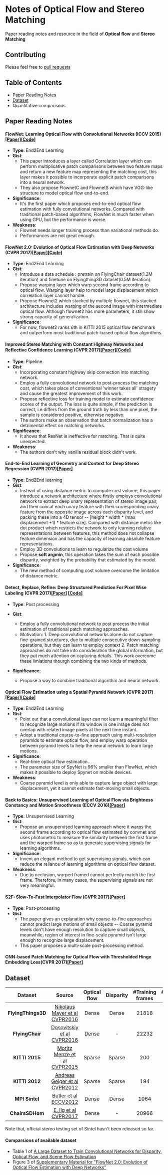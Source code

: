 # Notes of Optical Flow and Stereo Matching

Paper reading notes and resource in the field of **Optical flow** and **Stereo Matching**

## Contributing
Please feel free to [pull requests](https://github.com/dsqx71/Note-flow-stereo/pulls)

## Table of Contents

- [Paper Reading Notes](#paper-reading-notes)
- [Dataset](#dataset)
- Quantitative comparisons

## Paper Reading Notes

#### FlowNet: Learning Optical Flow with Convolutional Networks (ICCV 2015)[[Paper]](https://arxiv.org/abs/1504.06852)[[Code]](https://lmb.informatik.uni-freiburg.de/resources/binaries/)
- **Type**: End2End Learning
- **Gist**:
     - This paper introduces a layer called Correlation layer which can perform multiplicative patch comparisons between two feature maps and return a new feature map representing the matching cost, this layer makes it possible to incorporate explicit patch comparisons into a neural network.
     - They also propose FlownetC and FlownetS which have VGG-like structure to model optical flow end-to-end.
- **Significance**:
	- It's the first paper which proposes end-to-end optical flow estimation with fully convolutional networks. Compared with traditional patch-based algorithms, FlowNet is much faster when using GPU, but the performance is worse.
- **Weakness**:
	- Flownet needs longer training process than variational methods do.
	- Performances are not great enough.

#### FlowNet 2.0: Evolution of Optical Flow Estimation with Deep Networks (CVPR 2017)[[Paper]](https://arxiv.org/abs/1612.01925)[[Code]](https://github.com/lmb-freiburg/flownet2)
- **Type**: End2End Learning
- **Gist**:
     - Introduce a data schedule : pretrain on FlyingChair dataset(1.2M iteration) and finetune on Flyingthing3D dataset(0.5M iteration).
     - Propose warping layer which warp second frame according to optical flow. Warping layer help to model large displacement which correlation layer cannot handle.
     - Propose Flownet2 which stacked by multiple flownet, this stacked architecture includes warping of the second image with intermediate optical flow. Although flownet2 has more parameters, it still show strong capacity of generalization.
- **Significance**: 
	- For now, flownet2 ranks 6th in KITTI 2015 optical flow benchmark and outperform most traditional patch-based optical flow algorithms.

#### Improved Stereo Matching with Constant Highway Networks and Reﬂective Conﬁdence Learning (CVPR 2017)[[Paper]](https://arxiv.org/abs/1701.00165)[[Code]](https://github.com/amitshaked/resmatch)
- **Type**: Pipeline
- **Gist**:
	- Incorporating constant highway skip connection into matching network.
	- Employ a fully convolutional network to post-process the matching cost, which takes place of conventional 'winner takes all' stragety and cause the greatest improvement of this work.
	- Propose reflective loss for training model to estimate confidence scores of the output. The loss is quite simple, if the prediction is correct, i.e differs from the ground truth by less than one pixel, the sample is considered positive, otherwise negative.
	- The authors make an observation that batch normalization has a detrimental effect on matching networks. 
- **Significance**:
	- It shows that ResNet is ineffective for matching. That is quite unexpected.
- **Weakness**:
	- The authors don't why vanilla residual block didn't work.

#### End-to-End Learning of Geometry and Context for Deep Stereo Regression (CVPR 2017)[[Paper]](https://scholar.google.de/scholar?q=End-to-End%20Learning%20of%20Geometry%20and%20Context%20for%20Deep%20Stereo%20Regression)
- **Type**: End2End learning
- **Gist**:
	- Instead of using distance metric to compute cost volume, this paper introduce a network architecture where firstly employs convolutional network to extract deep unary representation of stereo image pair, and then concat each unary feature with their corresponding unary feature from the opposite image across each disparity level, and packing these into a 4D tensor -- [height * width * (max displacement +1) * feature size]. Compared with distance metric like dot product which restricts the network to only learning relative representations between features, this method does not collapse feature dimension and has the capacity of learning absolute feature representations.
	- Employ 3D convolutions to learn to regularize the cost volume
	- Propose **soft argmin**, this operation takes the sum of each possible disparity, weighted by the probability that  estimated by the model.
- **Significance**:
	- The new method of computing cost volume overcome the limitation of distance metric.

#### Detect, Replace, Reﬁne: Deep Structured Prediction For Pixel Wise Labeling (CVPR 2017)[[Paper]](https://arxiv.org/pdf/1612.04770.pdf) [[Code]](https://github.com/gidariss/DRR_struct_pred)
- **Type**: Post processing
- **Gist**:
	- Employ a fully convolutional network to post process the initial estimation of traditional patch matching approaches.
	- Motivation: 1. Deep convolutional networks alone do not capture fine-grained structures, due to multiple consecutive down-sampling operations, but they can learn to employ context 2. Patch matching approaches do not take into consideration the global information, but they put much attention on capturing details. This work overcome these limiations thourgh combining the two kinds of methods.

- **Significance**:
	- Propose a way to combine traditional algorithm and neural network.

#### Optical Flow Estimation using a Spatial Pyramid Network (CVPR 2017)[[Paper]](https://arxiv.org/pdf/1611.00850.pdf)[[Code]](https://github.com/anuragranj/spynet)
- **Type**: End2End Learning
- **Gist**:
	- Point out that a convolutional layer can not learn a meaningful filter to recognize large motions if its window in one image does not overlap with related image pixels at the next time instant.
	- Adopt a traditional coarse-to-fine approach using multi-resolution pyramids to estimate optical flow, and employ warp operation between pyramid levels to help the neural network to learn large motions.
- **Significance**:
	* Real-time optical flow estimation.
	* The parameter size of SpyNet is 96% smaller than FlowNet, which makes it possible to deploy Spynet on mobile devices.
- **Weakness**:
	* Coarse pyramid level is only able to capture large object with large displacement, yet it cannot estimate fast-moving small objects.

#### Back to Basics: Unsupervised Learning of Optical Flow via Brightness Constancy and Motion Smoothness (ECCV 2016)[[Paper]](https://arxiv.org/pdf/1608.05842.pdf)
- **Type**: Unsupervised Learning
- **Gist**:
	- Propose an unsupervised learning approach where it warps the second frame according to optical flow estimated by convnet and uses photometric to measure the similarity between the first frame and the warped frame so as to generate supervising signals for learning algorithms.
- **Significance**:
	- Invent an elegant method to get supervising signals, which can reduce the reliance of learning algorithms on optical flow dataset.
- **Weakness**:
	- Due to occlusion, warped framed cannot perfectly match the first frame. Therefore, in many cases, the supervising signals are not very meaningful.

#### S2F: Slow-To-Fast Interpolator Flow (CVPR 2017)[[Paper]](http://vision.ucla.edu/papers/yangS17.pdf)
- **Type**: Post-processing
- **Gist**:
	- The paper gives an explanation why coarse-to-fine approaches cannot predict large motions of small objects -- Coarse pyramid levels don't have enough resolution to capture small objects, meanwhile, region of interest in fine-scale pyramid isn't large enough to recognize large displacement.
	- This paper proposes a multi-scale post-processing method.

#### CNN-based Patch Matching for Optical Flow with Thresholded Hinge Embedding Loss(CVPR 2017)[[Paper]](https://arxiv.org/abs/1607.08064)


## Dataset

| Dataset | Source | Optical flow | Disparity | #Training frames | #Testing frames|
|:----:|:----:|:----:| :----:|:----:|:----:|
| **FlyingThings3D** | [Nikolaus Mayer et al CVPR2016](https://lmb.informatik.uni-freiburg.de/Publications/2016/MIFDB16/) | Dense | Dense | 21818 | 4248 |
| **FlyingChair** | [Dosovitskiy et al CVPR2016]() | Dense | - | 22232 | 640 |
| **KITTI 2015**| [Moritz Menze et al CVPR2015](http://cvlibs.net/publications/Menze2015CVPR.pdf)| Sparse | Sparse | 200 | 200|
| **KITTI 2012**| [Andreas Geiger et al CVPR2012](http://www.cvlibs.net/publications/Geiger2012CVPR.pdf)| Sparse| Sparse| 194 | 194 |
| **MPI Sintel** |[Butler et al ECCV2012](http://files.is.tue.mpg.de/black/papers/ButlerECCV2012-corrected.pdf) | Dense | Dense | 1064 | 564 |
| **ChairsSDHom** |[E. Ilg et al CVPR2017](https://lmb.informatik.uni-freiburg.de/Publications/2017/IMKDB17/) | Dense | - | 20966 | 704 |

Note that, official stereo testing set of Sintel hasn't been released so far.

#### Comparsions of available dataset
- Table 1 of  [A Large Dataset to Train Convolutional Networks for Disparity, Optical Flow, and Scene Flow Estimation](https://lmb.informatik.uni-freiburg.de/Publications/2016/MIFDB16/)
- Figure 3 of  [Supplementary Material for "FlowNet 2.0: Evolution of Optical Flow Estimation with Deep Networks"](https://lmb.informatik.uni-freiburg.de/Publications/2017/IMKDB17/supplementary-FlowNet_2_0__CVPR_supplemental.pdf)

